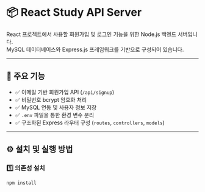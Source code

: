 # 📦 React Study API Server

React 프로젝트에서 사용할 회원가입 및 로그인 기능을 위한 Node.js 백엔드 서버입니다.  
MySQL 데이터베이스와 Express.js 프레임워크를 기반으로 구성되어 있습니다.

---

## 🚀 주요 기능

- ✅ 이메일 기반 회원가입 API (`/api/signup`)
- ✅ 비밀번호 bcrypt 암호화 처리
- ✅ MySQL 연동 및 사용자 정보 저장
- ✅ `.env` 파일을 통한 환경 변수 분리
- ✅ 구조화된 Express 라우터 구성 (`routes`, `controllers`, `models`)

---

## ⚙️ 설치 및 실행 방법

### 1️⃣ 의존성 설치

```bash
npm install
```
